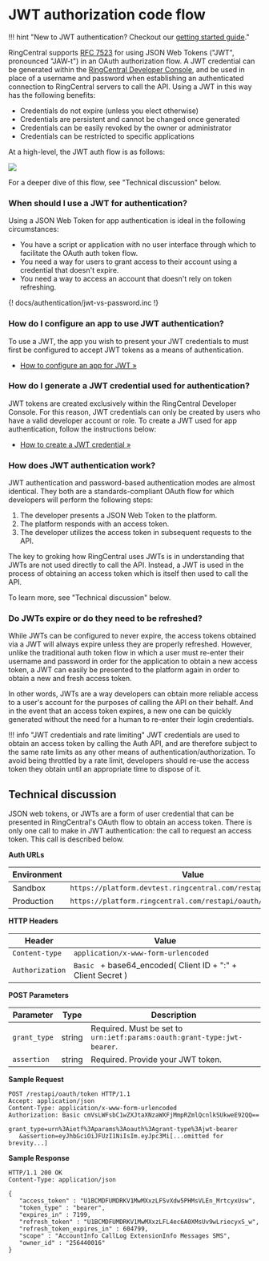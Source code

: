 # JWT authorization code flow

!!! hint "New to JWT authentication? Checkout our [getting started guide](../jwt/quick-start/)."

RingCentral supports [RFC 7523](https://datatracker.ietf.org/doc/html/rfc7523) for using JSON Web Tokens ("JWT", pronounced "JAW-t") in an OAuth authorization flow. A JWT credential can be generated within the [RingCentral Developer Console](https://developers.ringcentral.com/my-account.html), and be used in place of a username and password when establishing an authenticated connection to RingCentral servers to call the API. Using a JWT in this way has the following benefits:

* Credentials do not expire (unless you elect otherwise)
* Credentials are persistent and cannot be changed once generated
* Credentials can be easily revoked by the owner or administrator
* Credentials can be restricted to specific applications

At a high-level, the JWT auth flow is as follows:

<img src="../oauth-password-flow.png" class="img-fluid">

For a deeper dive of this flow, see "Technical discussion" below. 

### When should I use a JWT for authentication?

Using a JSON Web Token for app authentication is ideal in the following circumstances:

* You have a script or application with no user interface through which to facilitate the OAuth auth token flow. 
* You need a way for users to grant access to their account using a credential that doesn't expire.
* You need a way to access an account that doesn't rely on token refreshing.

{! docs/authentication/jwt-vs-password.inc !} 

### How do I configure an app to use JWT authentication?

To use a JWT, the app you wish to present your JWT credentials to must first be configured to accept JWT tokens as a means of authentication.

* [How to configure an app for JWT &raquo;](../jwt/config-app/)

### How do I generate a JWT credential used for authentication?

JWT tokens are created exclusively within the RingCentral Developer Console. For this reason, JWT credentials can only be created by users who have a valid developer account or role. To create a JWT used for app authentication, follow the instructions below:

* [How to create a JWT credential &raquo;](../jwt/create-jwt/)

### How does JWT authentication work?

JWT authentication and password-based authentication modes are almost identical. They both are a standards-compliant OAuth flow for which developers will perform the following steps:

1. The developer presents a JSON Web Token to the platform.
2. The platform responds with an access token.
3. The developer utilizes the access token in subsequent requests to the API. 

The key to groking how RingCentral uses JWTs is in understanding that JWTs are not used directly to call the API. Instead, a JWT is used in the process of obtaining an access token which is itself then used to call the API. 

To learn more, see "Technical discussion" below.

### Do JWTs expire or do they need to be refreshed?

While JWTs can be configured to never expire, the access tokens obtained via a JWT will always expire unless they are properly refreshed. However, unlike the traditional auth token flow in which a user must re-enter their username and password in order for the application to obtain a new access token, a JWT can easily be presented to the platform again in order to obtain a new and fresh access token. 

In other words, JWTs are a way developers can obtain more reliable access to a user's account for the purposes of calling the API on their behalf. And in the event that an access token expires, a new one can be quickly generated without the need for a human to re-enter their login credentials. 

!!! info "JWT credentials and rate limiting"
    JWT credentials are used to obtain an access token by calling the Auth API, and are therefore subject to the same rate limits as any other means of authentication/authorization. To avoid being throttled by a rate limit, developers should re-use the access token they obtain until an appropriate time to dispose of it. 

## Technical discussion

JSON web tokens, or JWTs are a form of user credential that can be presented in RingCentral's OAuth flow to obtain an access token. There is only one call to make in JWT authentication: the call to request an access token. This call is described below.

**Auth URLs**

| Environment      | Value                                                          |
| ---------------- | ----------------------------------------------------------     |
| Sandbox          | `https://platform.devtest.ringcentral.com/restapi/oauth/token` |
| Production       | `https://platform.ringcentral.com/restapi/oauth/token`         |

**HTTP Headers**

| Header           | Value                                                      |
| ---------------- | ---------------------------------------------------------- |
| `Content-type`   | `application/x-www-form-urlencoded`                        |
| `Authorization`  | `Basic ` + base64_encoded( Client ID + ":" + Client Secret ) |

**POST Parameters**

| Parameter           | Type     | Description                                                             |
| ------------------- | -------- | -----------                                                             |
| `grant_type`        | string   | Required. Must be set to `urn:ietf:params:oauth:grant-type:jwt-bearer`. |
| `assertion`         | string   | Required. Provide your JWT token.                                       |

**Sample Request**

```http
POST /restapi/oauth/token HTTP/1.1 
Accept: application/json 
Content-Type: application/x-www-form-urlencoded 
Authorization: Basic cmVsLWFsbC1wZXJtaXNzaWXFjMmpRZmlQcnlkSUkweE92QQ==

grant_type=urn%3Aietf%3Aparams%3Aoauth%3Agrant-type%3Ajwt-bearer
   &assertion=eyJhbGciOiJFUzI1NiIsIm.eyJpc3Mi[...omitted for brevity...]
```

**Sample Response**

```http
HTTP/1.1 200 OK
Content-Type: application/json

{
   "access_token" : "U1BCMDFUMDRKV1MwMXxzLFSvXdw5PHMsVLEn_MrtcyxUsw",
   "token_type" : "bearer",
   "expires_in" : 7199,
   "refresh_token" : "U1BCMDFUMDRKV1MwMXxzLFL4ec6A0XMsUv9wLriecyxS_w",
   "refresh_token_expires_in" : 604799,
   "scope" : "AccountInfo CallLog ExtensionInfo Messages SMS",
   "owner_id" : "256440016"
}
```
